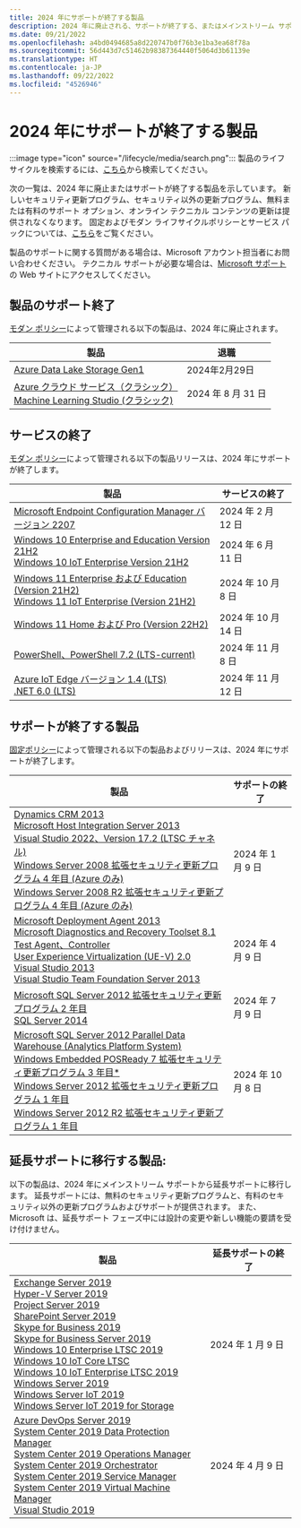 ```yaml
---
title: 2024 年にサポートが終了する製品
description: 2024 年に廃止される、サポートが終了する、またはメインストリーム サポートから延長サポートに移行する製品を確認してください。
ms.date: 09/21/2022
ms.openlocfilehash: a4bd0494685a8d220747b0f76b3e1ba3ea68f78a
ms.sourcegitcommit: 56d443d7c51462b98387364440f5064d3b61139e
ms.translationtype: HT
ms.contentlocale: ja-JP
ms.lasthandoff: 09/22/2022
ms.locfileid: "4526946"
---
```

# <a name="products-ending-support-in-2024"></a>2024 年にサポートが終了する製品

:::image type="icon" source="/lifecycle/media/search.png":::
製品のライフサイクルを検索するには、[こちら](/lifecycle/products/)から検索してください。

次の一覧は、2024 年に廃止またはサポートが終了する製品を示しています。 新しいセキュリティ更新プログラム、セキュリティ以外の更新プログラム、無料または有料のサポート オプション、オンライン テクニカル コンテンツの更新は提供されなくなります。 固定およびモダン ライフサイクルポリシーとサービス パックについては、[こちら](/lifecycle/overview/product-end-of-support-overview)をご覧ください。

製品のサポートに関する質問がある場合は、Microsoft アカウント担当者にお問い合わせください。 テクニカル サポートが必要な場合は、[Microsoft サポート](https://support.microsoft.com/contactus/?ws=support)の Web サイトにアクセスしてください。

## <a name="product-retirements"></a>製品のサポート終了

[モダン ポリシー](/lifecycle/policies/modern)によって管理される以下の製品は、2024 年に廃止されます。

| 製品 | 退職 |
| --- | --- |
| [Azure Data Lake Storage Gen1](/lifecycle/products/azure-data-lake-storage-gen1?branch=live)<br> | 2024年2月29日 |
| [Azure クラウド サービス（クラシック）](/lifecycle/products/azure-cloud-services-classic?branch=live)<br>[Machine Learning Studio (クラシック)](/lifecycle/products/machine-learning-studio-classic?branch=live)<br> | 2024 年 8 月 31 日 |


## <a name="release-end-of-servicing"></a>サービスの終了

[モダン ポリシー](/lifecycle/policies/modern)によって管理される以下の製品リリースは、2024 年にサポートが終了します。

| 製品 | サービスの終了 |
| --- | --- |
| [Microsoft Endpoint Configuration Manager バージョン 2207](/lifecycle/products/microsoft-endpoint-configuration-manager?branch=live)<br> | 2024 年 2 月 12 日 |
| [Windows 10 Enterprise and Education Version 21H2](/lifecycle/products/windows-10-enterprise-and-education?branch=live)<br>[Windows 10 IoT Enterprise Version 21H2](/lifecycle/products/windows-10-iot-enterprise?branch=live)<br> | 2024 年 6 月 11 日 |
| [Windows 11 Enterprise および Education (Version 21H2)](/lifecycle/products/windows-11-enterprise-and-education?branch=live)<br>[Windows 11 IoT Enterprise (Version 21H2)](/lifecycle/products/windows-11-iot-enterprise?branch=live)<br> | 2024 年 10 月 8 日 |
| [Windows 11 Home および Pro (Version 22H2)](/lifecycle/products/windows-11-home-and-pro?branch=live)<br> | 2024 年 10 月 14 日 |
| [PowerShell、PowerShell 7.2 (LTS-current)](/lifecycle/products/powershell?branch=live)<br> | 2024 年 11 月 8 日 |
| [Azure IoT Edge バージョン 1.4 (LTS)](/lifecycle/products/azure-iot-edge?branch=live)<br>[.NET 6.0 (LTS)](/lifecycle/products/microsoft-net-and-net-core?branch=live)<br> | 2024 年 11 月 12 日 |


## <a name="products-reaching-end-of-support"></a>サポートが終了する製品

[固定ポリシー](/lifecycle/policies/fixed)によって管理される以下の製品およびリリースは、2024 年にサポートが終了します。

| 製品 | サポートの終了 |
| --- | --- |
| [Dynamics CRM 2013](/lifecycle/products/dynamics-crm-2013?branch=live)<br>[Microsoft Host Integration Server 2013](/lifecycle/products/microsoft-host-integration-server-2013?branch=live)<br>[Visual Studio 2022、Version 17.2 (LTSC チャネル)](/lifecycle/products/visual-studio-2022?branch=live)<br>[Windows Server 2008 拡張セキュリティ更新プログラム 4 年目 (Azure のみ)](/lifecycle/products/windows-server-2008?branch=live)<br>[Windows Server 2008 R2 拡張セキュリティ更新プログラム 4 年目 (Azure のみ)](/lifecycle/products/windows-server-2008-r2?branch=live)<br> | 2024 年 1 月 9 日 |
| [Microsoft Deployment Agent 2013](/lifecycle/products/microsoft-deployment-agent-2013?branch=live)<br>[Microsoft Diagnostics and Recovery Toolset 8.1](/lifecycle/products/microsoft-diagnostics-and-recovery-toolset-81?branch=live)<br>[Test Agent、Controller](/lifecycle/products/test-agent-controller?branch=live)<br>[User Experience Virtualization (UE-V) 2.0](/lifecycle/products/user-experience-virtualization-uev-20?branch=live)<br>[Visual Studio 2013](/lifecycle/products/visual-studio-2013?branch=live)<br>[Visual Studio Team Foundation Server 2013](/lifecycle/products/visual-studio-team-foundation-server-2013?branch=live)<br> | 2024 年 4 月 9 日 |
| [Microsoft SQL Server 2012 拡張セキュリティ更新プログラム 2 年目](/lifecycle/products/microsoft-sql-server-2012?branch=live)<br>[SQL Server 2014](/lifecycle/products/sql-server-2014?branch=live)<br> | 2024 年 7 月 9 日 |
| [Microsoft SQL Server 2012 Parallel Data Warehouse (Analytics Platform System)](/lifecycle/products/microsoft-sql-server-2012-parallel-data-warehouse-analytics-platform-system?branch=live)<br>[Windows Embedded POSReady 7 拡張セキュリティ更新プログラム 3 年目*](/lifecycle/products/windows-embedded-posready-7?branch=live)<br>[Windows Server 2012 拡張セキュリティ更新プログラム 1 年目](/lifecycle/products/windows-server-2012?branch=live)<br>[Windows Server 2012 R2 拡張セキュリティ更新プログラム 1 年目](/lifecycle/products/windows-server-2012-r2?branch=live)<br> | 2024 年 10 月 8 日 |


## <a name="products-moving-to-extended-support"></a>延長サポートに移行する製品:

以下の製品は、2024 年にメインストリーム サポートから延長サポートに移行します。 延長サポートには、無料のセキュリティ更新プログラムと、有料のセキュリティ以外の更新プログラムおよびサポートが提供されます。 また、Microsoft は、延長サポート フェーズ中には設計の変更や新しい機能の要請を受け付けません。

| 製品 | 延長サポートの終了 |
| --- | --- |
| [Exchange Server 2019](/lifecycle/products/exchange-server-2019?branch=live)<br>[Hyper-V Server 2019](/lifecycle/products/hyperv-server-2019?branch=live)<br>[Project Server 2019](/lifecycle/products/project-server-2019?branch=live)<br>[SharePoint Server 2019](/lifecycle/products/sharepoint-server-2019?branch=live)<br>[Skype for Business 2019](/lifecycle/products/skype-for-business-2019?branch=live)<br>[Skype for Business Server 2019](/lifecycle/products/skype-for-business-server-2019?branch=live)<br>[Windows 10 Enterprise LTSC 2019](/lifecycle/products/windows-10-enterprise-ltsc-2019?branch=live)<br>[Windows 10 IoT Core LTSC](/lifecycle/products/windows-10-iot-core-ltsc?branch=live)<br>[Windows 10 IoT Enterprise LTSC 2019](/lifecycle/products/windows-10-iot-enterprise-ltsc-2019?branch=live)<br>[Windows Server 2019](/lifecycle/products/windows-server-2019?branch=live)<br>[Windows Server IoT 2019](/lifecycle/products/windows-server-iot-2019?branch=live)<br>[Windows Server IoT 2019 for Storage](/lifecycle/products/windows-server-iot-2019-for-storage?branch=live)<br> | 2024 年 1 月 9 日 |
| [Azure DevOps Server 2019](/lifecycle/products/azure-devops-server-2019?branch=live)<br>[System Center 2019 Data Protection Manager](/lifecycle/products/system-center-2019-data-protection-manager?branch=live)<br>[System Center 2019 Operations Manager](/lifecycle/products/system-center-2019-operations-manager?branch=live)<br>[System Center 2019 Orchestrator](/lifecycle/products/system-center-2019-orchestrator?branch=live)<br>[System Center 2019 Service Manager](/lifecycle/products/system-center-2019-service-manager?branch=live)<br>[System Center 2019 Virtual Machine Manager](/lifecycle/products/system-center-2019-virtual-machine-manager?branch=live)<br>[Visual Studio 2019](/lifecycle/products/visual-studio-2019?branch=live)<br> | 2024 年 4 月 9 日 |
